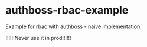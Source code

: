 # authboss-rbac-example

Example for rbac with authboss - naive implementation.

!!!!!!Never use it in prod!!!!!!